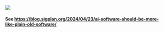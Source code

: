 <p></p>

![](/system-stack-2.png)
#### See https://blog.sigplan.org/2024/04/23/ai-software-should-be-more-like-plain-old-software/
